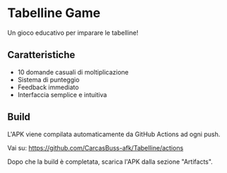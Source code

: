 # Tabelline Game

Un gioco educativo per imparare le tabelline!

## Caratteristiche
- 10 domande casuali di moltiplicazione
- Sistema di punteggio
- Feedback immediato
- Interfaccia semplice e intuitiva

## Build
L'APK viene compilata automaticamente da GitHub Actions ad ogni push.

Vai su: https://github.com/CarcasBuss-afk/Tabelline/actions

Dopo che la build è completata, scarica l'APK dalla sezione "Artifacts".
